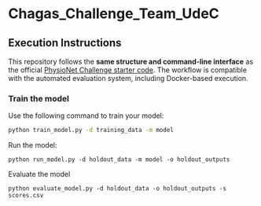 # Chagas_Challenge_Team_UdeC

## Execution Instructions

This repository follows the **same structure and command-line interface** as the official [PhysioNet Challenge starter code](https://github.com/physionetchallenges/python-example-2024). The workflow is compatible with the automated evaluation system, including Docker-based execution.

### Train the model

Use the following command to train your model:

```bash
python train_model.py -d training_data -m model
````
Run the model:
````
python run_model.py -d holdout_data -m model -o holdout_outputs
````
Evaluate the model
````
python evaluate_model.py -d holdout_data -o holdout_outputs -s scores.csv
